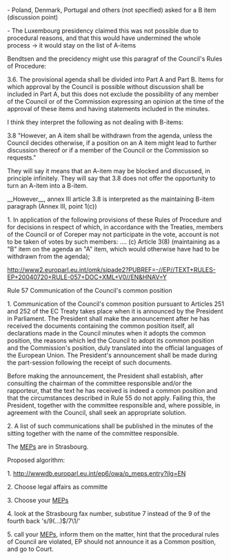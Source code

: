 \- Poland, Denmark, Portugal and others (not specified) asked for a B
item (discussion point)

\- The Luxembourg presidency claimed this was not possible due to
procedural reasons, and that this would have undermined the whole
process -\> it would stay on the list of A-items

Bendtsen and the precidency might use this paragraf of the Council\'s
Rules of Procedure:

3.6. The provisional agenda shall be divided into Part A and Part B.
Items for which approval by the Council is possible without discussion
shall be included in Part A, but this does not exclude the possibility
of any member of the Council or of the Commission expressing an opinion
at the time of the approval of these items and having statements
included in the minutes.

I think they interpret the following as not dealing with B-items:

3.8 \"However, an A item shall be withdrawn from the agenda, unless the
Council decides otherwise, if a position on an A item might lead to
further discussion thereof or if a member of the Council or the
Commission so requests.\"

They will say it means that an A-item may be blocked and discussed, in
principle infinitely. They will say that 3.8 does not offer the
opportunity to turn an A-item into a B-item.

\_\_However\_\_, annex III article 3.8 is interpreted as the maintaining
B-item paragraph (Annex III, point 1(c))

1\. In application of the following provisions of these Rules of
Procedure and for decisions in respect of which, in accordance with the
Treaties, members of the Council or of Coreper may not participate in
the vote, account is not to be taken of votes by such members: \.... (c)
Article 3(8) (maintaining as a \"B\" item on the agenda an \"A\" item,
which would otherwise have had to be withdrawn from the agenda);

<http://www2.europarl.eu.int/omk/sipade2?PUBREF=-//EP//TEXT+RULES-EP+20040720+RULE-057+DOC+XML+V0//EN&HNAV=Y>

Rule 57 Communication of the Council\'s common position

1\. Communication of the Council\'s common position pursuant to Articles
251 and 252 of the EC Treaty takes place when it is announced by the
President in Parliament. The President shall make the announcement after
he has received the documents containing the common position itself, all
declarations made in the Council minutes when it adopts the common
position, the reasons which led the Council to adopt its common position
and the Commission\'s position, duly translated into the official
languages of the European Union. The President\'s announcement shall be
made during the part-session following the receipt of such documents.

Before making the announcement, the President shall establish, after
consulting the chairman of the committee responsible and/or the
rapporteur, that the text he has received is indeed a common position
and that the circumstances described in Rule 55 do not apply. Failing
this, the President, together with the committee responsible and, where
possible, in agreement with the Council, shall seek an appropriate
solution.

2\. A list of such communications shall be published in the minutes of
the sitting together with the name of the committee responsible.

The [MEPs](MEPs "wikilink") are in Strasbourg.

Proposed algorithm:

1\. <http://wwwdb.europarl.eu.int/ep6/owa/p_meps.entry?ilg=EN>

2\. Choose legal affairs as committe

3\. Choose your [MEPs](MEPs "wikilink")

4\. look at the Strasbourg fax number, substitue 7 instead of the 9 of
the fourth back \'s/9(\...)\$/7\\1/\'

5\. call your [MEPs](MEPs "wikilink"), inform them on the matter, hint
that the procedural rules of Council are violated, EP should not
announce it as a Common position, and go to Court.
